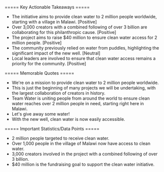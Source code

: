 ===== Key Actionable Takeaways =====
- The initiative aims to provide clean water to 2 million people worldwide, starting with a village in Malawi. [Positive]
- Over 3,000 creators with a combined following of over 3 billion are collaborating for this philanthropic cause. [Positive]
- The project aims to raise $40 million to ensure clean water access for 2 million people. [Positive]
- The community previously relied on water from puddles, highlighting the significant impact of the new well. [Neutral]
- Local leaders are involved to ensure that clean water access remains a priority for the community. [Positive]

===== Memorable Quotes =====
- We're on a mission to provide clean water to 2 million people worldwide.
- This is just the beginning of many projects we will be undertaking, with the largest collaboration of creators in history.
- Team Water is uniting people from around the world to ensure clean water reaches over 2 million people in need, starting right here in Malawi.
- Let's give away some water!
- With the new well, clean water is now easily accessible.

===== Important Statistics/Data Points =====
- 2 million people targeted to receive clean water.
- Over 1,000 people in the village of Malawi now have access to clean water.
- 3,000 creators involved in the project with a combined following of over 3 billion.
- $40 million is the fundraising goal to support the clean water initiative.
